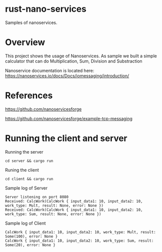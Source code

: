 # rust-nano-services
Samples of nanoservices. 

# Overview
This project shows the usage of Nanoservices. As sample we built a simple calculator that can do Multiplication, Sum, Division and Substraction

Nanoservice documentation is located here:
https://nanoservices.io/docs/Docs/iomessaging/introduction/

# References
https://github.com/nanoservicesforge

https://github.com/nanoservicesforge/example-tcp-messaging


# Running the client and server
Running the server

```cd server && cargo run```

Runing the client

```cd client && cargo run```

Sample log of Server

```
Server listening on port 8080
Received: CalcWork(CalcWork { input_data1: 10, input_data2: 10, work_type: Mult, result: None, error: None })
Received: CalcWork(CalcWork { input_data1: 10, input_data2: 10, work_type: Sum, result: None, error: None })
```



Sample log of Client
```
CalcWork { input_data1: 10, input_data2: 10, work_type: Mult, result: Some(100), error: None }
CalcWork { input_data1: 10, input_data2: 10, work_type: Sum, result: Some(20), error: None }
```

